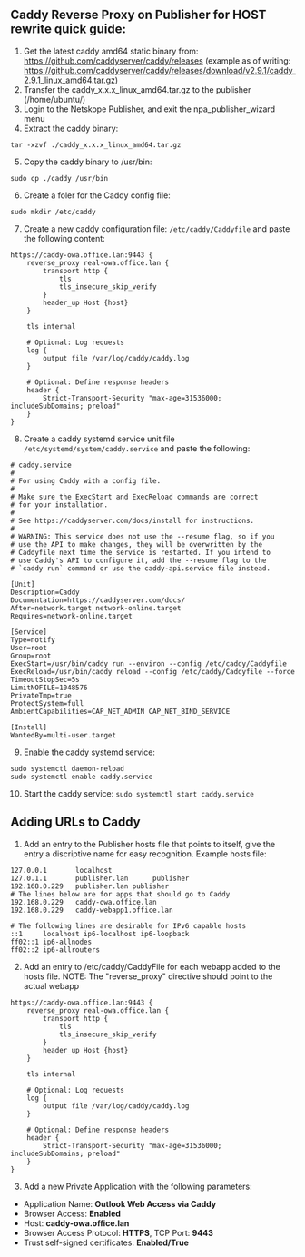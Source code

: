 Caddy Reverse Proxy on Publisher for HOST rewrite quick guide:
--------------------------------------------------------------

1. Get the latest caddy amd64 static binary from: https://github.com/caddyserver/caddy/releases (example as of writing: https://github.com/caddyserver/caddy/releases/download/v2.9.1/caddy_2.9.1_linux_amd64.tar.gz)
2. Transfer the caddy_x.x.x_linux_amd64.tar.gz to the publisher (/home/ubuntu/)
3. Login to the Netskope Publisher, and exit the npa_publisher_wizard menu
4. Extract the caddy binary: 
```
tar -xzvf ./caddy_x.x.x_linux_amd64.tar.gz
```
5. Copy the caddy binary to /usr/bin: 
```
sudo cp ./caddy /usr/bin
```
6. Create a foler for the Caddy config file:
```
sudo mkdir /etc/caddy
```
7. Create a new caddy configuration file: `/etc/caddy/Caddyfile` and paste the following content:
```
https://caddy-owa.office.lan:9443 {
    reverse_proxy real-owa.office.lan {
        transport http {
            tls
            tls_insecure_skip_verify
        }
        header_up Host {host}
    }

    tls internal

    # Optional: Log requests
    log {
        output file /var/log/caddy/caddy.log
    }

    # Optional: Define response headers
    header {
        Strict-Transport-Security "max-age=31536000; includeSubDomains; preload"
    }
}
```
8. Create a caddy systemd service unit file `/etc/systemd/system/caddy.service` and paste the following:
```
# caddy.service
#
# For using Caddy with a config file.
#
# Make sure the ExecStart and ExecReload commands are correct
# for your installation.
#
# See https://caddyserver.com/docs/install for instructions.
#
# WARNING: This service does not use the --resume flag, so if you
# use the API to make changes, they will be overwritten by the
# Caddyfile next time the service is restarted. If you intend to
# use Caddy's API to configure it, add the --resume flag to the
# `caddy run` command or use the caddy-api.service file instead.

[Unit]
Description=Caddy
Documentation=https://caddyserver.com/docs/
After=network.target network-online.target
Requires=network-online.target

[Service]
Type=notify
User=root
Group=root
ExecStart=/usr/bin/caddy run --environ --config /etc/caddy/Caddyfile
ExecReload=/usr/bin/caddy reload --config /etc/caddy/Caddyfile --force
TimeoutStopSec=5s
LimitNOFILE=1048576
PrivateTmp=true
ProtectSystem=full
AmbientCapabilities=CAP_NET_ADMIN CAP_NET_BIND_SERVICE

[Install]
WantedBy=multi-user.target
```
9. Enable the caddy systemd service:
```
sudo systemctl daemon-reload
sudo systemctl enable caddy.service
```
10. Start the caddy service:
`sudo systemctl start caddy.service`



Adding URLs to Caddy
--------------------

1. Add an entry to the Publisher hosts file that points to itself, give the entry a discriptive name for easy recognition.
Example hosts file:
```
127.0.0.1       localhost
127.0.1.1       publisher.lan      publisher
192.168.0.229	publisher.lan publisher
# The lines below are for apps that should go to Caddy
192.168.0.229	caddy-owa.office.lan
192.168.0.229	caddy-webapp1.office.lan	

# The following lines are desirable for IPv6 capable hosts
::1     localhost ip6-localhost ip6-loopback
ff02::1 ip6-allnodes
ff02::2 ip6-allrouters
```
2. Add an entry to /etc/caddy/CaddyFile for each webapp added to the hosts file. 
NOTE: The "reverse_proxy" directive should point to the actual webapp
```
https://caddy-owa.office.lan:9443 {
    reverse_proxy real-owa.office.lan {
        transport http {
            tls
            tls_insecure_skip_verify
        }
        header_up Host {host}
    }

    tls internal

    # Optional: Log requests
    log {
        output file /var/log/caddy/caddy.log
    }

    # Optional: Define response headers
    header {
        Strict-Transport-Security "max-age=31536000; includeSubDomains; preload"
    }
}
```
3. Add a new Private Application with the following parameters:
- Application Name: **Outlook Web Access via Caddy**
- Browser Access: **Enabled**
- Host: **caddy-owa.office.lan**
- Browser Access Protocol: **HTTPS**, TCP Port: **9443**
- Trust self-signed certificates: **Enabled/True**
